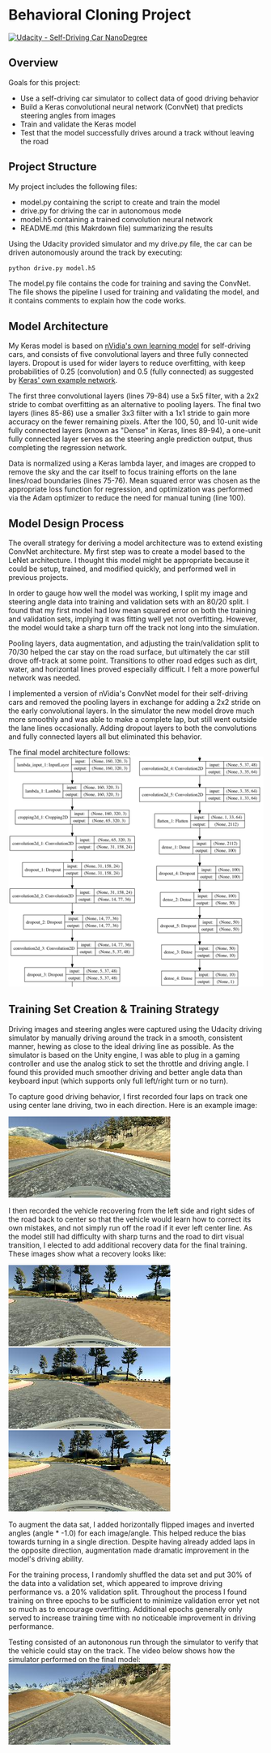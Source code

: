 # Behavioral Cloning Project
[![Udacity - Self-Driving Car NanoDegree](https://s3.amazonaws.com/udacity-sdc/github/shield-carnd.svg)](http://www.udacity.com/drive)

[//]: # (Image References)

[model_viz]: ./images/model_resize.png "Model Visualization"
[center]: ./images/center.jpg "Center Driving"
[recovery_1]: ./images/recovery_1.jpg "Recovery Image"
[recovery_2]: ./images/recovery_2.jpg "Recovery Image"
[recovery_3]: ./images/recovery_3.jpg "Recovery Image"
[image6]: ./examples/placeholder_small.png "Normal Image"


Overview
---
Goals for this project:
* Use a self-driving car simulator to collect data of good driving behavior
* Build a Keras convolutional neural network (ConvNet) that predicts steering angles from images
* Train and validate the Keras model
* Test that the model successfully drives around a track without leaving the road


Project Structure
---

My project includes the following files:
* model.py containing the script to create and train the model
* drive.py for driving the car in autonomous mode
* model.h5 containing a trained convolution neural network 
* README.md (this Makrdown file) summarizing the results

Using the Udacity provided simulator and my drive.py file, the car can be driven autonomously around the track by executing:
```sh
python drive.py model.h5
```

The model.py file contains the code for training and saving the ConvNet. The file shows the pipeline I used for training and validating the model, and it contains comments to explain how the code works.


Model Architecture
---
My Keras model is based on [nVidia's own learning model](https://devblogs.nvidia.com/parallelforall/deep-learning-self-driving-cars) for self-driving cars, and consists of five convolutional layers and three fully connected layers. Dropout is used for wider layers to reduce overfitting, with keep probabilities of 0.25 (convolution) and 0.5 (fully connected) as suggested by [Keras' own example network](https://github.com/fchollet/keras/blob/master/examples/mnist_cnn.py).

The first three convolutional layers (lines 79-84) use a 5x5 filter, with a 2x2 stride to combat overfitting as an alternative to pooling layers.  The final two layers (lines 85-86) use a smaller 3x3 filter with a 1x1 stride to gain more accuracy on the fewer remaining pixels. After the 100, 50, and 10-unit wide fully connected layers (known as "Dense" in Keras, lines 89-94), a one-unit fully connected layer serves as the steering angle prediction output, thus completing the regression network.

Data is normalized using a Keras lambda layer, and images are cropped to remove the sky and the car itself to focus training efforts on the lane lines/road boundaries (lines 75-76).  Mean squared error was chosen as the appropriate loss function for regression, and optimization was performed via the Adam optimizer to reduce the need for manual tuning (line 100).


Model Design Process
---
The overall strategy for deriving a model architecture was to extend existing ConvNet architecture. My first step was to create a model based to the LeNet architecture. I thought this model might be appropriate because it could be setup, trained, and modified quickly, and performed well in previous projects.

In order to gauge how well the model was working, I split my image and steering angle data into training and validation sets with an 80/20 split. I found that my first model had low mean squared error on both the training and validation sets, implying it was fitting well yet not overfitting. However, the model would take a sharp turn off the track not long into the simulation.

Pooling layers, data augmentation, and adjusting the train/validation split to 70/30 helped the car stay on the road surface, but ultimately the car still drove off-track at some point. Transitions to other road edges such as dirt, water, and horizontal lines proved especially difficult. I felt a more powerful network was needed.

I implemented a version of nVidia's ConvNet model for their self-driving cars and removed the pooling layers in exchange for adding a 2x2 stride on the early convolutional layers. In the simulator the new model drove much more smoothly and was able to make a complete lap, but still went outside the lane lines occasionally. Adding dropout layers to both the convolutions and fully connected layers all but eliminated this behavior.

The final model architecture follows:
![alt text][model_viz]                                         


Training Set Creation & Training Strategy
---
Driving images and steering angles were captured using the Udacity driving simulator by manually driving around the track in a smooth, consistent manner, hewing as close to the ideal driving line as possible. As the simulator is based on the Unity engine, I was able to plug in a gaming controller and use the analog stick to set the throttle and driving angle. I found this provided much smoother driving and better angle data than keyboard input (which supports only full left/right turn or no turn).

To capture good driving behavior, I first recorded four laps on track one using center lane driving, two in each direction. Here is an example image:

![alt text][center]

I then recorded the vehicle recovering from the left side and right sides of the road back to center so that the vehicle would learn how to correct its own mistakes, and not simply run off the road if it ever left center line. As the model still had difficulty with sharp turns and the road to dirt visual transition, I elected to add additional recovery data for the final training. These images show what a recovery looks like:

![alt text][recovery_1]
![alt text][recovery_2]
![alt text][recovery_3]

To augment the data sat, I added horizontally flipped images and inverted angles (angle * -1.0) for each image/angle. This helped reduce the bias towards turning in a single direction. Despite having already added laps in the opposite direction, augmentation made dramatic improvement in the model's driving ability.

For the training process, I randomly shuffled the data set and put 30% of the data into a validation set, which appeared to improve driving performance vs. a 20% validation split. Throughout the process I found training on three epochs to be sufficient to minimize validation error yet not so much as to encourage overfitting. Additional epochs generally only served to increase training time with no noticeable improvement in driving performance.

Testing consisted of an autononous run through the simulator to verify that the vehicle could stay on the track. The video below shows how the simulator performed on the final model:
[![Watch the video](./images/preview.jpg)](./video.mp4)
